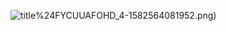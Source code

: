 ![title](https://raw.githubusercontent.com/shenyueyemiao/gitnote-images/master/gitnote/2020/02/25/_HDEJZ%5BSA)%24FYCUUAFOHD_4-1582564081952.png)